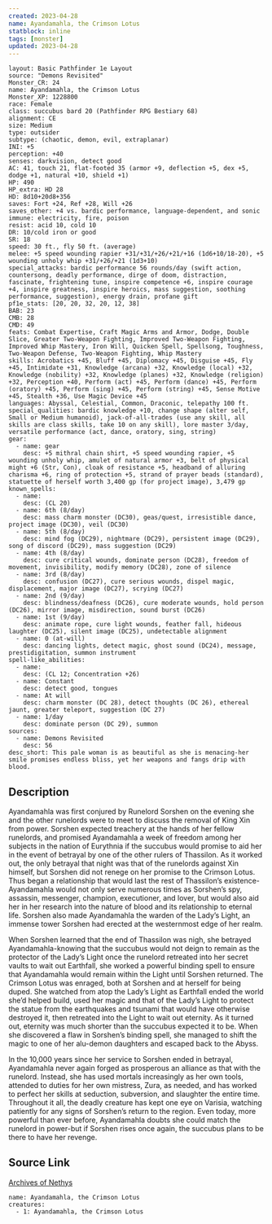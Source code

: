 ```yaml
---
created: 2023-04-28
name: Ayandamahla, the Crimson Lotus
statblock: inline
tags: [monster]
updated: 2023-04-28
---
```

```statblock
layout: Basic Pathfinder 1e Layout
source: "Demons Revisited"
Monster_CR: 24
name: Ayandamahla, the Crimson Lotus
Monster_XP: 1228800
race: Female
class: succubus bard 20 (Pathfinder RPG Bestiary 68)
alignment: CE
size: Medium
type: outsider
subtype: (chaotic, demon, evil, extraplanar)
INI: +5
perception: +40
senses: darkvision, detect good
AC: 41, touch 21, flat-footed 35 (armor +9, deflection +5, dex +5, dodge +1, natural +10, shield +1)
HP: 490
HP_extra: HD 28
HD: 8d10+20d8+356
saves: Fort +24, Ref +28, Will +26
saves_other: +4 vs. bardic performance, language-dependent, and sonic
immune: electricity, fire, poison
resist: acid 10, cold 10
DR: 10/cold iron or good
SR: 18
speed: 30 ft., fly 50 ft. (average)
melee: +5 speed wounding rapier +31/+31/+26/+21/+16 (1d6+10/18-20), +5 wounding unholy whip +31/+26/+21 (1d3+10)
special_attacks: bardic performance 56 rounds/day (swift action, countersong, deadly performance, dirge of doom, distraction, fascinate, frightening tune, inspire competence +6, inspire courage +4, inspire greatness, inspire heroics, mass suggestion, soothing performance, suggestion), energy drain, profane gift
pf1e_stats: [20, 20, 32, 20, 12, 38]
BAB: 23
CMB: 28
CMD: 49
feats: Combat Expertise, Craft Magic Arms and Armor, Dodge, Double Slice, Greater Two-Weapon Fighting, Improved Two-Weapon Fighting, Improved Whip Mastery, Iron Will, Quicken Spell, Spellsong, Toughness, Two-Weapon Defense, Two-Weapon Fighting, Whip Mastery
skills: Acrobatics +45, Bluff +45, Diplomacy +45, Disguise +45, Fly +45, Intimidate +31, Knowledge (arcana) +32, Knowledge (local) +32, Knowledge (nobility) +32, Knowledge (planes) +32, Knowledge (religion) +32, Perception +40, Perform (act) +45, Perform (dance) +45, Perform (oratory) +45, Perform (sing) +45, Perform (string) +45, Sense Motive +45, Stealth +36, Use Magic Device +45
languages: Abyssal, Celestial, Common, Draconic, telepathy 100 ft.
special_qualities: bardic knowledge +10, change shape (alter self, Small or Medium humanoid), jack-of-all-trades (use any skill, all skills are class skills, take 10 on any skill), lore master 3/day, versatile performance (act, dance, oratory, sing, string)
gear:
  - name: gear
    desc: +5 mithral chain shirt, +5 speed wounding rapier, +5 wounding unholy whip, amulet of natural armor +3, belt of physical might +6 (Str, Con), cloak of resistance +5, headband of alluring charisma +6, ring of protection +5, strand of prayer beads (standard), statuette of herself worth 3,400 gp (for project image), 3,479 gp
known_spells:
  - name:
    desc: (CL 20)
  - name: 6th (8/day)
    desc: mass charm monster (DC30), geas/quest, irresistible dance, project image (DC30), veil (DC30)
  - name: 5th (8/day)
    desc: mind fog (DC29), nightmare (DC29), persistent image (DC29), song of discord (DC29), mass suggestion (DC29)
  - name: 4th (8/day)
    desc: cure critical wounds, dominate person (DC28), freedom of movement, invisibility, modify memory (DC28), zone of silence
  - name: 3rd (8/day)
    desc: confusion (DC27), cure serious wounds, dispel magic, displacement, major image (DC27), scrying (DC27)
  - name: 2nd (9/day)
    desc: blindness/deafness (DC26), cure moderate wounds, hold person (DC26), mirror image, misdirection, sound burst (DC26)
  - name: 1st (9/day)
    desc: animate rope, cure light wounds, feather fall, hideous laughter (DC25), silent image (DC25), undetectable alignment
  - name: 0 (at-will)
    desc: dancing lights, detect magic, ghost sound (DC24), message, prestidigitation, summon instrument
spell-like_abilities:
  - name:
    desc: (CL 12; Concentration +26)
  - name: Constant
    desc: detect good, tongues
  - name: At will
    desc: charm monster (DC 28), detect thoughts (DC 26), ethereal jaunt, greater teleport, suggestion (DC 27)
  - name: 1/day
    desc: dominate person (DC 29), summon
sources:
  - name: Demons Revisited
    desc: 56
desc_short: This pale woman is as beautiful as she is menacing-her smile promises endless bliss, yet her weapons and fangs drip with blood.
```
## Description
Ayandamahla was first conjured by Runelord Sorshen on the evening she and the other runelords were to meet to discuss the removal of King Xin from power. Sorshen expected treachery at the hands of her fellow runelords, and promised Ayandamahla a week of freedom among her subjects in the nation of Eurythnia if the succubus would promise to aid her in the event of betrayal by one of the other rulers of Thassilon. As it worked out, the only betrayal that night was that of the runelords against Xin himself, but Sorshen did not renege on her promise to the Crimson Lotus. Thus began a relationship that would last the rest of Thassilon’s existence-Ayandamahla would not only serve numerous times as Sorshen’s spy, assassin, messenger, champion, executioner, and lover, but would also aid her in her research into the nature of blood and its relationship to eternal life. Sorshen also made Ayandamahla the warden of the Lady’s Light, an immense tower Sorshen had erected at the westernmost edge of her realm.

When Sorshen learned that the end of Thassilon was nigh, she betrayed Ayandamahla-knowing that the succubus would not deign to remain as the protector of the Lady’s Light once the runelord retreated into her secret vaults to wait out Earthfall, she worked a powerful binding spell to ensure that Ayandamahla would remain within the Light until Sorshen returned. The Crimson Lotus was enraged, both at Sorshen and at herself for being duped. She watched from atop the Lady’s Light as Earthfall ended the world she’d helped build, used her magic and that of the Lady’s Light to protect the statue from the earthquakes and tsunami that would have otherwise destroyed it, then retreated into the Light to wait out eternity. As it turned out, eternity was much shorter than the succubus expected it to be. When she discovered a flaw in Sorshen’s binding spell, she managed to shift the magic to one of her alu-demon daughters and escaped back to the Abyss.

In the 10,000 years since her service to Sorshen ended in betrayal, Ayandamahla never again forged as prosperous an alliance as that with the runelord. Instead, she has used mortals increasingly as her own tools, attended to duties for her own mistress, Zura, as needed, and has worked to perfect her skills at seduction, subversion, and slaughter the entire time. Throughout it all, the deadly creature has kept one eye on Varisia, watching patiently for any signs of Sorshen’s return to the region. Even today, more powerful than ever before, Ayandamahla doubts she could match the runelord in power-but if Sorshen rises once again, the succubus plans to be there to have her revenge.
## Source Link
[Archives of Nethys](https://aonprd.com/MonsterDisplay.aspx?ItemName=Ayandamahla%2C%20the%20Crimson%20Lotus)
```encounter-table
name: Ayandamahla, the Crimson Lotus
creatures:
  - 1: Ayandamahla, the Crimson Lotus
```
